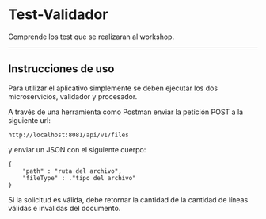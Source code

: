 # Test-Validador
Comprende los test que se realizaran al workshop.

---

## Instrucciones de uso
Para utilizar el aplicativo simplemente se deben ejecutar los dos microservicios, validador y procesador.

A través de una herramienta como Postman enviar la petición POST a la siguiente url:

```
http://localhost:8081/api/v1/files
```

y enviar un JSON con el siguiente cuerpo:


```
{
    "path" : "ruta del archivo",
    "fileType" : ."tipo del archivo"
}
```

Si la solicitud es válida, debe retornar la cantidad de la cantidad de líneas válidas e invalidas del documento.

